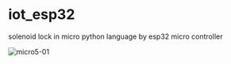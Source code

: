 # iot_esp32
solenoid lock in micro python language by esp32 micro controller

![micro5-01](https://github.com/user-attachments/assets/07408ea8-0667-46c5-b97a-b3d6e8ed30ea)



